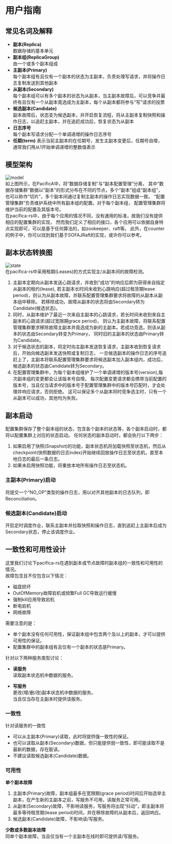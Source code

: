 # 用户指南

## 常见名词及解释

- **副本(Replica)**  
  数据存储的基本单元
- **副本组(ReplicaGroup)**  
  由一个或多个副本组成
- **主副本(Primary)**  
  每个副本组有且仅有一个副本的状态为主副本，负责处理写请求，并将操作日志复制发送到其他副本
- **从副本(Secondary)**  
  每个副本组可以有多个副本的状态为从副本，当主副本故障后，可以竞争并最终有且仅有一个从副本竟选成为主副本，每个从副本都将参与“写”请求的投票
- **候选副本(Candidate)**  
  副本故障后，状态变为候选副本，并开启恢复流程，将从主副本复制快照和操作日志，以追赶主副本，并在追赶成功后，恢复状态为从副本
- **日志序号**  
  每个副本写请求分配一个单调递增的操作日志序号
- **任期(term)**
  表示当前主副本的在任期号，发生主副本变更后，任期号自增，通常我们用从1开始单调递增的整数值表示


## 模型架构
![model](https://github.com/bybyset/pacifica-rs/blob/main/docs/PacificA%E6%9E%B6%E6%9E%84%E6%A8%A1%E5%9E%8B.png)  
如上图所示，在PacificA中，将“数据存储复制”与“副本配置管理”分离，
其中“数据存储集群”数据以“副本”的形式分布在不同的节点，多个“副本”组成“副本组”，
也可以称作“切片”，多个副本间通过复制主副本的操作日志实现数据一致。
“配置管理集群”负责维护系统中所有副本组的配置。对于每个副本组，
配置管理集群将维护当前的配置及其版本号。  
在pacifica-rs中，由于每个应用的情况不同，没有通用的标准，故我们没有提供相应的配置集群的实现，
然而我们定义了相应的接口，各个应用可以依据自身特点实现即可，可以是基于任何算法的，如zookeeper、raft等。
此外，在counter的例子中，你可以找到我们基于SOFAJRaft的实现，或许你可以参考。


## 副本状态转换图
![state](https://github.com/bybyset/pacifica-rs/blob/main/docs/PacificA%E7%8A%B6%E6%80%81%E8%BD%AC%E6%8D%A2%E5%9B%BE.png)  
在pacifica-rs中采用租期(Leases)的方式实现主/从副本间的故障检测。
1. 主副本定期向从副本发送心跳请求，并收到“成功”的响应后即为获得来自指定从副本的租约(lease),
   若主副本长时间未收到心跳响应(超过租赁期lease period)，则认为从副本故障，并联系配置管理集群要求将故障的从副本从副本组中移除。
   若移除成功，故障从副本的状态将由Secondary转为Candidate(候选状态)。
2. 同时，从副本维护了最近一次来自主副本的心跳请求，若长时间未收到来自主副本的心跳请求(超过宽限期grace period)，
   则认为主副本故障，将联系配置管理集群要求移除故障主副本并竟选成为新的主副本。若成功竞选，则该从副本的状态由Secondary转变为Primary，
   同时旧的主副本的状态由Primary转为Candidate。
3. 对于候选状态的副本，将定时向主副本发送恢复请求，主副本收到恢复请求后，开始向候选副本发送快照或复制日志，
   一旦候选副本的操作日志的序号追赶上了，主副本将联系配置管理集群要求将候选副本加入副本组内，成功后，候选副本的状态由Candidate转为Secondary。
4. 在配置管理集群中，为每个副本组维护了一个单调递增的版本号(version),每次副本组的变更都会让该版本号自增。
   每次配置变更请求都会携带当前配置的版本号，当且仅当请求中的版本号于配置管理集群中的版本号匹配时，才会处理并响应请求，否则拒绝。
   这可以保证多个从副本同时竞争选主时，只有一个从副本可以成功，其他均为失败。



## 副本启动
配置集群保存了整个副本组的状态，包含各个副本的状态等，各个副本启动时，都将以配置集群上对应的状态启动。
任何状态的副本启动时，都会执行以下两步：
1. 如果启用了快照(Snapshot)的功能，副本状态机将加载快照至状态机，然后从checkpoint(快照数据的日志index)开始继续回放操作日志至状态机，直至本地日志的最后一条日志。
2. 如果未启用快照功能，将重放本地所有操作日志至状态机。

### 主副本(Primary)启动
将提交一个“NO_OP”类型的操作日志，用以对齐其他副本的日志队列，即Reconciliation。

### 候选副本(Candidate)启动
开启定时调度作业，联系主副本并拉取快照和操作日志，直到追赶上主副本后成为Secondary状态，停止该调度作业。



## 一致性和可用性设计
这里我们讨论下pacifica-rs在遇到副本或节点故障时副本组的一致性和可用性的情况。  
故障包含且不仅包含以下情况：
- 磁盘损坏
- OutOfMemory故障宕机或频繁Full GC导致运行缓慢
- 强制kill应用导致宕机
- 断电宕机
- 网络故障

需要注意的是：
- 单个副本没有任何可用性，保证副本组中包含两个及以上的副本，才可以提供可用性的保证。
- 配置集群中的副本组有且仅有一个副本的状态是Primary。

针对以下两种服务类型讨论：
- **读服务**  
  读取副本状态机中数据的服务。

- **写服务**  
  更改(增/删/改)副本状态机中数据的服务。  
  当且仅当存在主副本时提供该服务。


### 一致性
针对读服务的一致性
- 可以从主副本(Primary)读取，此时将提供强一致性的保证。
- 也可以读取从副本(Secondary)数据，但只能提供弱一致性，即可能读取不是最新的数据，存在脏读。
- 不建议读取候选副本(Candidate)数据。

### 可用性
**单个副本故障**
1. 主副本(Primary)故障，副本组最多在宽限期(grace period)时间后开始选举主副本，在产生新的主副本之前，写服务不可用，读服务正常可用。
2. 从副本(Secondary)故障，不影响读服务，写服务将出现“抖动”，即主副本将最多等待租赁期(lease period)时间，并在移除故障的从副本后，返回响应。
3. 候选副本(Candidate)故障，不影响读/写服务。

**少数或多数副本故障**  
同单个副本故障，当且仅当有一个主副本在线时即可提供读/写服务。